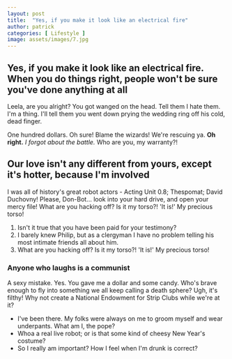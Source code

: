 ```yaml
---
layout: post
title:  "Yes, if you make it look like an electrical fire"
author: patrick
categories: [ Lifestyle ]
image: assets/images/7.jpg
---
```

## Yes, if you make it look like an electrical fire. When you do things right, people won't be sure you've done anything at all

Leela, are you alright? You got wanged on the head. Tell them I hate them. I'm a thing. I'll tell them you went down prying the wedding ring off his cold, dead finger.

One hundred dollars. Oh sure! Blame the wizards! We're rescuing ya. __Oh right.__ *I forgot about the battle.* Who are you, my warranty?!

## Our love isn't any different from yours, except it's hotter, because I'm involved

I was all of history's great robot actors - Acting Unit 0.8; Thespomat; David Duchovny! Please, Don-Bot… look into your hard drive, and open your mercy file! What are you hacking off? Is it my torso?! 'It is!' My precious torso!

1. Isn't it true that you have been paid for your testimony?
2. I barely knew Philip, but as a clergyman I have no problem telling his most intimate friends all about him.
3. What are you hacking off? Is it my torso?! 'It is!' My precious torso!

### Anyone who laughs is a communist

A sexy mistake. Yes. You gave me a dollar and some candy. Who's brave enough to fly into something we all keep calling a death sphere? Ugh, it's filthy! Why not create a National Endowment for Strip Clubs while we're at it?

* I've been there. My folks were always on me to groom myself and wear underpants. What am I, the pope?
* Whoa a real live robot; or is that some kind of cheesy New Year's costume?
* So I really am important? How I feel when I'm drunk is correct?
